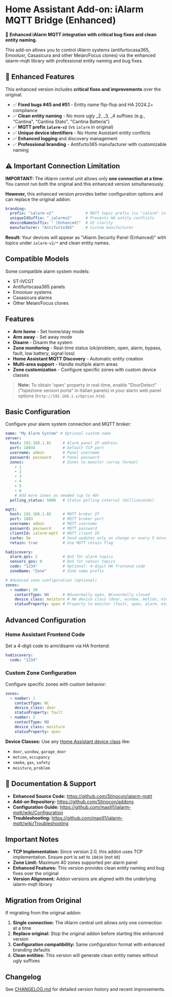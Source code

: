 # Home Assistant Add-on: iAlarm MQTT Bridge (Enhanced)

🚀 **Enhanced iAlarm MQTT integration with critical bug fixes and clean entity naming.**

This add-on allows you to control iAlarm systems (antifurtocasa365, Emooluxr, Casasicura and other Meian/Focus clones) via the enhanced ialarm-mqtt library with professional entity naming and bug fixes.

## 🔧 Enhanced Features

This enhanced version includes **critical fixes and improvements** over the original:

- ✅ **Fixed bugs #45 and #51** - Entity name flip-flop and HA 2024.2+ compliance
- ✅ **Clean entity naming** - No more ugly _2, _3, _4 suffixes (e.g., "Cantina", "Cantina Stato", "Cantina Batteria")
- ✅ **MQTT prefix `ialarm-v2`** (vs `ialarm` in original)
- ✅ **Unique device identifiers** - No Home Assistant entity conflicts
- ✅ **Enhanced logging** and discovery management
- ✅ **Professional branding** - Antifurto365 manufacturer with customizable naming

## ⚠️ Important Connection Limitation

**IMPORTANT:** The iAlarm central unit allows only **one connection at a time**. You cannot run both the original and this enhanced version simultaneously.

**However,** this enhanced version provides better configuration options and can replace the original addon:

```yaml
branding:
  prefix: "ialarm-v2"              # MQTT topic prefix (vs "ialarm" in original)
  uniqueIdSuffix: "_ialarmv2"      # Prevents HA entity conflicts  
  deviceNameSuffix: " (Enhanced)"  # UI clarity
  manufacturer: "Antifurto365"     # Custom manufacturer
```

**Result:** Your devices will appear as "iAlarm Security Panel (Enhanced)" with topics under `ialarm-v2/*` and clean entity names.

## Compatible Models

Some compatible alarm system models:
* ST-IVCGT
* Antifurtocasa365 panels
* Emooluxr systems
* Casasicura alarms
* Other Meian/Focus clones

## Features

* **Arm home** - Set home/stay mode
* **Arm away** - Set away mode  
* **Disarm** - Disarm the system
* **Zone monitoring** - Real-time status (ok/problem, open, alarm, bypass, fault, low battery, signal loss)
* **Home Assistant MQTT Discovery** - Automatic entity creation
* **Multi-area support** - Handle multiple alarm areas
* **Zone customization** - Configure specific zones with custom device classes

> **Note:** To obtain 'open' property in real-time, enable "DoorDetect" ("Ispezione sensori porta" in Italian panels) in your alarm web panel options (`http://192.168.1.x/Option.htm`).

## Basic Configuration

Configure your alarm system connection and MQTT broker:

```yaml
name: "My Alarm System" # Optional custom name
server:
  host: 192.168.1.81     # Alarm panel IP address
  port: 18034            # Default TCP port
  username: admin        # Panel username
  password: password     # Panel password
  zones:                 # Zones to monitor (array format)
    - 1
    - 2
    - 3
    - 4
    - 5
    - 6
    # Add more zones as needed (up to 40)
  polling_status: 5000   # Status polling interval (milliseconds)

mqtt:
  host: 192.168.1.82     # MQTT broker IP
  port: 1883             # MQTT broker port
  username: admin        # MQTT username
  password: password     # MQTT password
  clientId: ialarm-mqtt  # MQTT client ID
  cache: 5m              # Send updates only on change or every 5 minutes
  retain: true           # Use MQTT retain flag

hadiscovery:
  alarm_qos: 2           # QoS for alarm topics
  sensors_qos: 0         # QoS for sensor topics
  code: "1234"           # Optional: 4-digit HA frontend code
  zoneName: "Zone"       # Zone name prefix

# Advanced zone configuration (optional)
zones:
  - number: 39
    contactType: NO      # NO=normally open, NC=normally closed
    device_class: moisture # HA device class (door, window, motion, etc.)
    statusProperty: open # Property to monitor (fault, open, alarm, etc.)
```

## Advanced Configuration

### Home Assistant Frontend Code

Set a 4-digit code to arm/disarm via HA frontend:

```yaml
hadiscovery:
  code: "1234"
```

### Custom Zone Configuration

Configure specific zones with custom behavior:

```yaml
zones:
  - number: 1
    contactType: NC
    device_class: door
    statusProperty: fault
  - number: 2
    contactType: NO
    device_class: moisture
    statusProperty: open
```

**Device Classes:** Use any [Home Assistant device class](https://www.home-assistant.io/integrations/binary_sensor/#device-class) like:
- `door`, `window`, `garage_door`
- `motion`, `occupancy`
- `smoke`, `gas`, `safety`
- `moisture`, `problem`

## 🔗 Documentation & Support

- **Enhanced Source Code:** https://github.com/Stinocon/ialarm-mqtt
- **Add-on Repository:** https://github.com/Stinocon/addons
- **Configuration Guide:** https://github.com/maxill1/ialarm-mqtt/wiki/Configuration
- **Troubleshooting:** https://github.com/maxill1/ialarm-mqtt/wiki/Troubleshooting

## Important Notes

- **TCP Implementation:** Since version 2.0, this addon uses TCP implementation. Ensure port is set to `18034` (not `80`)
- **Zone Limit:** Maximum 40 zones supported per alarm panel
- **Enhanced Features:** This version provides clean entity naming and bug fixes over the original
- **Version Alignment:** Addon versions are aligned with the underlying ialarm-mqtt library

## Migration from Original

If migrating from the original addon:

1. **Single connection:** The iAlarm central unit allows only one connection at a time
2. **Replace original:** Stop the original addon before starting this enhanced version
3. **Configuration compatibility:** Same configuration format with enhanced branding defaults
4. **Clean entities:** This version will generate clean entity names without ugly suffixes

## Changelog

See [CHANGELOG.md](CHANGELOG.md) for detailed version history and recent improvements.